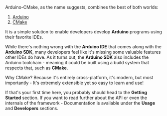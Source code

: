 Arduino-CMake, as the name suggests, combines the best of both worlds:

1. [Arduino](https://www.arduino.cc/)
2. [CMake](https://cmake.org/)

It is a simple solution to enable developers develop **Arduino** programs using their favorite IDEs. 

While there's nothing wrong with the **Arduino IDE** that comes along with the **Arduino SDK**, many developers feel like it's missing some valuable features other IDEs do have. 
As it turns out, the **Arduino SDK** also includes the Arduino toolchain - meaning it could be built using a build system that respects that, such as **CMake**.

Why CMake? 
Because it's entirely cross-platform, it's modern, but most importantly - It's extremely extensible yet so easy to learn and use!

If that's your first time here, you probably should head to the **Getting Started** section.
If you want to read further about the API or even the internals of the framework - Documentation is available under the **Usage** and **Developers** sections.